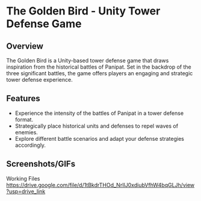 # The Golden Bird - Unity Tower Defense Game


## Overview

The Golden Bird is a Unity-based tower defense game that draws inspiration from the historical battles of Panipat. Set in the backdrop of the three significant battles, the game offers players an engaging and strategic tower defense experience.

## Features

- Experience the intensity of the battles of Panipat in a tower defense format.
- Strategically place historical units and defenses to repel waves of enemies.
- Explore different battle scenarios and adapt your defense strategies accordingly.

## Screenshots/GIFs



Working Files
https://drive.google.com/file/d/1tBkdrTHOd_NrIlJ0xdiubVfhW4bqGLJh/view?usp=drive_link
